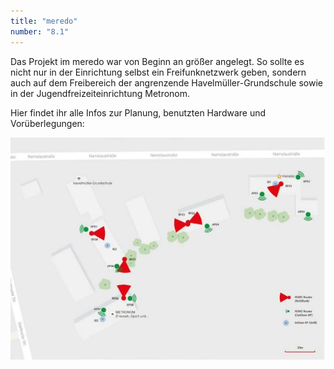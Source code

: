 ```yaml
---
title: "meredo"
number: "8.1"
---
```


Das Projekt im meredo war von Beginn an größer angelegt. So sollte es nicht nur in der Einrichtung selbst ein Freifunknetzwerk geben, sondern auch auf dem Freibereich der angrenzende Havelmüller-Grundschule sowie in der Jugendfreizeiteinrichtung Metronom.  

Hier findet ihr alle Infos zur Planung, benutzten Hardware und Vorüberlegungen:

[![Link zum Planungs-pdf](/images/meredo_planung_bildungsinsel.JPG)](/documents/planung_meredo_bildungsinsel_freifunk.pdf)